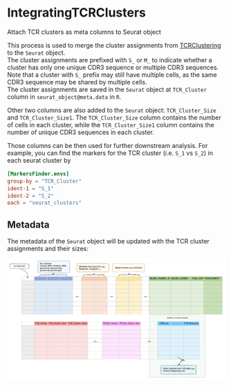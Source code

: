 # IntegratingTCRClusters

Attach TCR clusters as meta columns to Seurat object



This process is used to merge the cluster assignments from
[TCRClustering](./TCRClustering.md) to the `Seurat` object.<br />
The cluster assignments are prefixed with `S_` or `M_` to indicate whether
a cluster has only one unique CDR3 sequence or multiple CDR3 sequences.<br />
Note that a cluster with `S_` prefix may still have multiple cells,
as the same CDR3 sequence may be shared by multiple cells.<br />
The cluster assignments are saved in the `Seurat` object at `TCR_Cluster`
column in `seurat_object@meta.data` in `R`.<br />

Other two columns are also added to the `Seurat` object: `TCR_Cluster_Size`
and `TCR_Cluster_Size1`. The `TCR_Cluster_Size` column contains the number of
cells in each cluster, while the `TCR_Cluster_Size1` column contains the
number of unique CDR3 sequences in each cluster.<br />

Those columns can be then used for further downstream analysis. For example,
you can find the markers for the TCR cluster (i.e. `S_1` vs `S_2`) in
each seurat cluster by

```toml
[MarkersFinder.envs]
group-by = "TCR_Cluster"
ident-1 = "S_1"
ident-2 = "S_2"
each = "seurat_clusters"
```

## Metadata

The metadata of the `Seurat` object will be updated with the TCR cluster
assignments and their sizes:<br />

![IntegratingTCRClusters-metadata](../processes/images/IntegratingTCRClusters-metadata.png)

